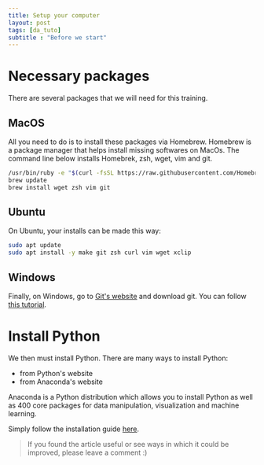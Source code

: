```yaml
---
title: Setup your computer
layout: post
tags: [da_tuto]
subtitle : "Before we start"
---
```


# Necessary packages

There are several packages that we will need for this training.

## MacOS

All you need to do is to install these packages via Homebrew. Homebrew is a package manager that helps install missing softwares on MacOs. The command line below installs Homebrek, zsh, wget, vim and git.

```bash
/usr/bin/ruby -e "$(curl -fsSL https://raw.githubusercontent.com/Homebrew/install/master/install)"
brew update
brew install wget zsh vim git
```

## Ubuntu 

On Ubuntu, your installs can be made this way:

```bash
sudo apt update
sudo apt install -y make git zsh curl vim wget xclip
```

## Windows

Finally, on Windows, go to [Git's website](https://git-scm.com/downloads) and download git. You can follow [this tutorial](https://www.linode.com/docs/development/version-control/how-to-install-git-on-linux-mac-and-windows/). 

# Install Python

We then must install Python. There are many ways to install Python:
- from Python's website
- from Anaconda's website

Anaconda is a Python distribution which allows you to install Python as well as 400 core packages for data manipulation, visualization and machine learning.

Simply follow the installation guide [here](https://www.anaconda.com/download/).

> If you found the article useful or see ways in which it could be improved, please leave a comment :)